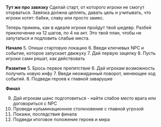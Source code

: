 **Тут же про завязку**
Сделай старт, от которого игроки не смогут оторваться. Завязка должна цеплять, давать цель и учитывать, что игроки хотят: бабки, славу или просто замес.

Теперь прикинь, как в идеале игроки пройдут твой шедевр. Разбей приключение на 12 шагов, по 4 на акт. Это твой план, чтобы не запутаться и подловить слабые места.

**Начало**
5. Опиши стартовую локацию
6. Введи ключевых NPC и событие, которое запускает движуху
7. Дай первую зацепку
8. Пусть игроки сами решат, как действовать

**Развитие**
5. Брось первое препятствие
6. Дай игрокам возможность получить новую инфу
7. Введи неожиданный поворот, меняющее ход событий.
8. Подведи героев к главной заварушке

**Финал**

9. Дай игрокам шанс подготовиться - найти слабое место врага или договориться с NPC
10. Проведи кульминационное столкновение с главной угрозой
11. Покажи, последствия финала
12. Подведи итоговое положение героев и мира